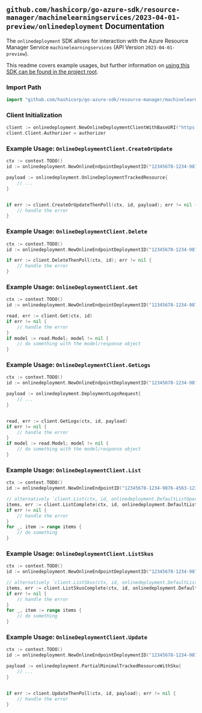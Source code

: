 
## `github.com/hashicorp/go-azure-sdk/resource-manager/machinelearningservices/2023-04-01-preview/onlinedeployment` Documentation

The `onlinedeployment` SDK allows for interaction with the Azure Resource Manager Service `machinelearningservices` (API Version `2023-04-01-preview`).

This readme covers example usages, but further information on [using this SDK can be found in the project root](https://github.com/hashicorp/go-azure-sdk/tree/main/docs).

### Import Path

```go
import "github.com/hashicorp/go-azure-sdk/resource-manager/machinelearningservices/2023-04-01-preview/onlinedeployment"
```


### Client Initialization

```go
client := onlinedeployment.NewOnlineDeploymentClientWithBaseURI("https://management.azure.com")
client.Client.Authorizer = authorizer
```


### Example Usage: `OnlineDeploymentClient.CreateOrUpdate`

```go
ctx := context.TODO()
id := onlinedeployment.NewOnlineEndpointDeploymentID("12345678-1234-9876-4563-123456789012", "example-resource-group", "workspaceValue", "onlineEndpointValue", "deploymentValue")

payload := onlinedeployment.OnlineDeploymentTrackedResource{
	// ...
}


if err := client.CreateOrUpdateThenPoll(ctx, id, payload); err != nil {
	// handle the error
}
```


### Example Usage: `OnlineDeploymentClient.Delete`

```go
ctx := context.TODO()
id := onlinedeployment.NewOnlineEndpointDeploymentID("12345678-1234-9876-4563-123456789012", "example-resource-group", "workspaceValue", "onlineEndpointValue", "deploymentValue")

if err := client.DeleteThenPoll(ctx, id); err != nil {
	// handle the error
}
```


### Example Usage: `OnlineDeploymentClient.Get`

```go
ctx := context.TODO()
id := onlinedeployment.NewOnlineEndpointDeploymentID("12345678-1234-9876-4563-123456789012", "example-resource-group", "workspaceValue", "onlineEndpointValue", "deploymentValue")

read, err := client.Get(ctx, id)
if err != nil {
	// handle the error
}
if model := read.Model; model != nil {
	// do something with the model/response object
}
```


### Example Usage: `OnlineDeploymentClient.GetLogs`

```go
ctx := context.TODO()
id := onlinedeployment.NewOnlineEndpointDeploymentID("12345678-1234-9876-4563-123456789012", "example-resource-group", "workspaceValue", "onlineEndpointValue", "deploymentValue")

payload := onlinedeployment.DeploymentLogsRequest{
	// ...
}


read, err := client.GetLogs(ctx, id, payload)
if err != nil {
	// handle the error
}
if model := read.Model; model != nil {
	// do something with the model/response object
}
```


### Example Usage: `OnlineDeploymentClient.List`

```go
ctx := context.TODO()
id := onlinedeployment.NewOnlineEndpointID("12345678-1234-9876-4563-123456789012", "example-resource-group", "workspaceValue", "onlineEndpointValue")

// alternatively `client.List(ctx, id, onlinedeployment.DefaultListOperationOptions())` can be used to do batched pagination
items, err := client.ListComplete(ctx, id, onlinedeployment.DefaultListOperationOptions())
if err != nil {
	// handle the error
}
for _, item := range items {
	// do something
}
```


### Example Usage: `OnlineDeploymentClient.ListSkus`

```go
ctx := context.TODO()
id := onlinedeployment.NewOnlineEndpointDeploymentID("12345678-1234-9876-4563-123456789012", "example-resource-group", "workspaceValue", "onlineEndpointValue", "deploymentValue")

// alternatively `client.ListSkus(ctx, id, onlinedeployment.DefaultListSkusOperationOptions())` can be used to do batched pagination
items, err := client.ListSkusComplete(ctx, id, onlinedeployment.DefaultListSkusOperationOptions())
if err != nil {
	// handle the error
}
for _, item := range items {
	// do something
}
```


### Example Usage: `OnlineDeploymentClient.Update`

```go
ctx := context.TODO()
id := onlinedeployment.NewOnlineEndpointDeploymentID("12345678-1234-9876-4563-123456789012", "example-resource-group", "workspaceValue", "onlineEndpointValue", "deploymentValue")

payload := onlinedeployment.PartialMinimalTrackedResourceWithSku{
	// ...
}


if err := client.UpdateThenPoll(ctx, id, payload); err != nil {
	// handle the error
}
```
